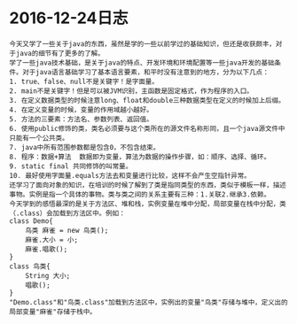 # 2016-12-24日志
    今天又学了一些关于java的东西，虽然是学的一些以前学过的基础知识，但还是收获颇丰，对于java的细节有了更多的了解。
    学了一些java技术基础，是关于java的特点、开发环境和环境配置等一些java开发的基础条件。对于java语言基础学习了基本语言要素，和平时没有注意到的地方，分为以下几点：
    1. true、false、null不是关键字！是字面量。
    2. main不是关键字！但是可以被JVM识别，主函数是固定格式，作为程序的入口。
    3. 在定义数据类型的时候注意long、float和double三种数据类型在定义的时候加上后缀。
    4. 在定义变量的时候，变量的作用域越小越好。
    5. 方法的三要素：方法名、参数列表、返回值。
    6. 使用public修饰的类，类名必须要与这个类所在的源文件名称形同，且一个java源文件中只能有一个公共类。
    7. java中所有范围参数都是包含0，不包含结束。
    8. 程序：数据+算法  数据即为变量，算法为数据的操作步骤，如：顺序、选择、循环。
    9. static final 共同修饰的叫常量。
    10. 最好使用字面量.equals方法去和变量进行比较，这样不会产生空指针异常。
    还学习了面向对象的知识，在培训的时候了解到了类是指同类型的东西，类似于模板一样，描述事物。实例是指一个具体的事物。类与类之间的关系主要有三种：1.关联2.继承3.依赖。
    今天学到的感悟最深的是关于方法区、堆和栈，实例变量在堆中分配，局部变量在栈中分配，类（.class）会加载到方法区中。例如：
    class Demo{
        鸟类 麻雀 = new 鸟类();
        麻雀.大小 = 小;
        麻雀.唱歌();
    }
    class 鸟类{
        String 大小;
        唱歌();
    }
    "Demo.class"和"鸟类.class"加载到方法区中，实例出的变量"鸟类"存储与堆中，定义出的局部变量"麻雀"存储于栈中。